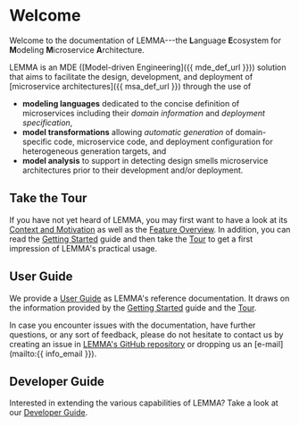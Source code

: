 # Welcome

Welcome to the documentation of LEMMA---the **L**anguage **E**cosystem for
**M**odeling **M**icroservice **A**rchitecture.

LEMMA is an MDE
([Model-driven Engineering]({{ mde_def_url }})) solution that aims to facilitate
the design, development, and deployment of
[microservice architectures]({{ msa_def_url }}) through the use of

- **modeling languages** dedicated to the concise definition of microservices
including their *domain information* and *deployment specification*,
- **model transformations** allowing *automatic generation* of domain-specific
code, microservice code, and deployment configuration for heterogeneous
generation targets, and
- **model analysis** to support in detecting design smells microservice
architectures prior to their development and/or deployment.

## Take the Tour

If you have not yet heard of LEMMA, you may first want to have a look at its
[Context and Motivation](context-motivation) as well as the
[Feature Overview](feature-overview). In addition, you can read the
[Getting Started](getting-started) guide and then take the
[Tour](getting-started/tour.md) to get a first impression of LEMMA's
practical usage.

## User Guide

We provide a [User Guide](user-guide) as LEMMA's reference documentation. It
draws on the information provided by the [Getting Started](getting-started)
guide and the [Tour](getting-started/tour.md).

In case you encounter issues with the documentation, have further questions, or
any sort of feedback, please do not hesitate to contact us by creating an issue
in [LEMMA's GitHub repository](https://github.com/SeelabFhdo/lemma/) or dropping
us an [e-mail](mailto:{{ info_email }}).

## Developer Guide

Interested in extending the various capabilities of LEMMA? Take a look at our
[Developer Guide](developer-guide).
